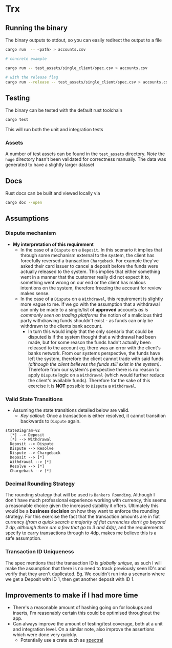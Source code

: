 # Trx

## Running the binary

The binary outputs to stdout, so you can easily redirect the output to a file

```sh
cargo run  -- <path> > accounts.csv

# concrete example

cargo run -- test_assets/single_client/spec.csv > accounts.csv

# with the release flag
cargo run --release -- test_assets/single_client/spec.csv > accounts.csv
```

## Testing

The binary can be tested with the default rust toolchain

```sh
cargo test
```

This will run both the unit and integration tests

### Assets

A number of test assets can be found in the `test_assets` directory. _Note_ the `huge` directory hasn't been validated
for correctness manually. The data was generated to have a slightly larger dataset

## Docs

Rust docs can be built and viewed locally via

```sh
cargo doc --open
```

## Assumptions

### Dispute mechanism

- **My interpretation of this requirement**
  - In the case of a `Dispute` on a `Deposit`. In this scenario it implies that through some
    mechanism external to the system, the client has forcefully reversed a transaction `Chargeback`. For example they've asked their
    card issuer to cancel a deposit before the funds were actually released to the system. This implies that either
    something went in a manner that the customer really did not expect it to, something went wrong on our end or the client has
    malious intentions on the system, therefore freezing the account for review makes sense.
  - In the case of a `Dispute` on a `Withdrawal`, this requirement is slightly more vague to me. If we go with the
    assumption that a withdrawal can only be made to a single/list of **approved** accounts _as is commonly seen on
    trading platforms_ the notion of a malicious third party withdrawing funds shouldn't exist - as funds can only be
    withdrawn to the clients bank account.
    - In turn this would imply that the only scenario that could be disputed is if the system thought that a
      withdrawal had been made, but for some reason the funds hadn't actually been released to the account eg. there was
      an error with the client's banks network. From our
      systems perspective, the funds have left the system, therefore the client cannot trade with said funds _(although
      the client believes the funds still exist in the system)_. Therefore from our system's perspective there is no reason
      to apply `Dispute` logic on a `Withdrawal` (which would further reduce the client's available funds). Therefore for
      the sake of this exercise it is **NOT** possible to `Dispute` a `Withdrawal`.

### Valid State Transitions

- Assuming the state transitions detailed below are valid.
  - _Key callout:_ Once a transaction is either resolved, it cannot transition backwards to `Dispute` again.

```mermaid
stateDiagram-v2
  [*] --> Deposit
  [*] --> Withdrawal
  Deposit --> Dispute
  Dispute --> Resolve
  Dispute --> Chargeback
  Deposit --> [*]
  Withdrawal --> [*]
  Resolve --> [*]
  Chargeback --> [*]
```

### Decimal Rounding Strategy

The rounding strategy that will be used is `Bankers Rounding`. Although I don't have much
professional experience working with currency, this seems a reasonable choice given the increased stability it offers.
Ultimately this would be a **business decision** on how they want to enforce the rounding strategy. For this exercise the
fact that the transaction amounts are in fiat currency _(from a quick search a majority of fiat currencies don't go beyond 2 dp, although there
are a few that go to 3 and 4dp)_, and the requirements specify to carry transactions through to 4dp, makes me believe
this is a safe assumption.

### Transaction ID Uniqueness

The spec mentions that the transaction ID is _globally unique_, as such I will make the assumption that there is no need to track
previously seen ID's and verify that they aren't duplicated. Eg. We couldn't run into a scenario where we get a Deposit with ID 1,
then get another deposit with ID 1.

## Improvements to make if I had more time

- There's a reasonable amount of hashing going on for lookups and inserts, I'm reasonably certain this could be optimised throughout the app.
- Can always improve the amount of testing/test coverage, both at a unit and integration level. On a similar note, also improve the assertions which were done very quickly.
  - Potentially use a crate such as [spectral](https://docs.rs/spectral/latest/spectral/)
